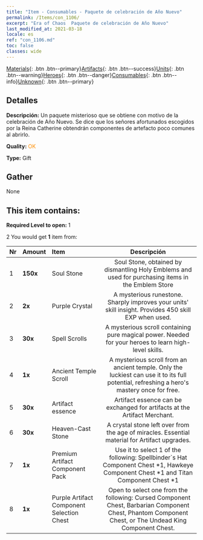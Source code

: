 ```yaml
---
title: "Item - Consumables - Paquete de celebración de Año Nuevo"
permalink: /Items/con_1106/
excerpt: "Era of Chaos  Paquete de celebración de Año Nuevo"
last_modified_at: 2021-03-18
locale: es
ref: "con_1106.md"
toc: false
classes: wide
---
```

 [Materials](/es/Items/){: .btn .btn--primary}[Artifacts](/es/Items/Artifacts/){: .btn .btn--success}[Units](/es/Items/Units/){: .btn .btn--warning}[Heroes](/es/Items/Heroes/){: .btn .btn--danger}[Consumables](/es/Items/Consumables/){: .btn .btn--info}[Unknown](/es/Items/Unknown/){: .btn .btn--primary}

## Detalles
 **Descripción:** Un paquete misterioso que se obtiene con motivo de la celebración de Año Nuevo. Se dice que los señores afortunados escogidos por la Reina Catherine obtendrán componentes de artefacto poco comunes al abrirlo.

 **Quality:** <span style="color: #FF8C00">OK</span>

 **Type:** Gift

## Gather

  None

## This item contains:

 **Required Level to open:** 1

 2 You would get **1** item  from:

  | Nr | Amount |     Item    | Descripción |
  |:---|:-------|:------------|:-----------:|
  | 1 |  **150x** | Soul Stone  | Soul Stone, obtained by dismantling Holy Emblems and used for purchasing items in the Emblem Store  | 
  | 2 |  **2x** | Purple Crystal | A mysterious runestone. Sharply improves your units' skill insight. Provides 450 skill EXP when used.  | 
  | 3 |  **30x** | Spell Scrolls | A mysterious scroll containing pure magical power. Needed for your heroes to learn high-level skills.  | 
  | 4 |  **1x** | Ancient Temple Scroll | A mysterious scroll from an ancient temple. Only the luckiest can use it to its full potential, refreshing a hero's mastery once for free.  | 
  | 5 |  **30x** | Artifact essence | Artifact essence can be exchanged for artifacts at the Artifact Merchant.  | 
  | 6 |  **30x** | Heaven-Cast Stone | A crystal stone left over from the age of miracles. Essential material for Artifact upgrades.  | 
  | 7 |  **1x** | Premium Artifact Component Pack | Use it to select 1 of the following: Spellbinder`s Hat Component Chest *1, Hawkeye Component Chest *1 and Titan Component Chest *1  | 
  | 8 |  **1x** | Purple Artifact Component Selection Chest | Open to select one from the following: Cursed Component Chest, Barbarian Component Chest, Phantom Component Chest, or The Undead King Component Chest.  | 
